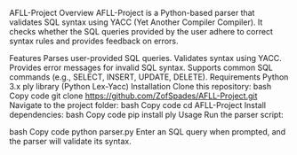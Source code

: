 AFLL-Project
Overview
AFLL-Project is a Python-based parser that validates SQL syntax using YACC (Yet Another Compiler Compiler). It checks whether the SQL queries provided by the user adhere to correct syntax rules and provides feedback on errors.

Features
Parses user-provided SQL queries.
Validates syntax using YACC.
Provides error messages for invalid SQL syntax.
Supports common SQL commands (e.g., SELECT, INSERT, UPDATE, DELETE).
Requirements
Python 3.x
ply library (Python Lex-Yacc)
Installation
Clone this repository:
bash
Copy code
git clone https://github.com/ZofSpades/AFLL-Project.git
Navigate to the project folder:
bash
Copy code
cd AFLL-Project
Install dependencies:
bash
Copy code
pip install ply
Usage
Run the parser script:

bash
Copy code
python parser.py
Enter an SQL query when prompted, and the parser will validate its syntax.
